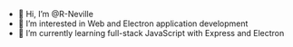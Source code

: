 - 👋 Hi, I’m @R-Neville
- 👀 I’m interested in Web and Electron application development
- 🌱 I’m currently learning full-stack JavaScript with Express and Electron

<!---
R-Neville/R-Neville is a ✨ special ✨ repository because its `README.md` (this file) appears on your GitHub profile.
You can click the Preview link to take a look at your changes.
--->
